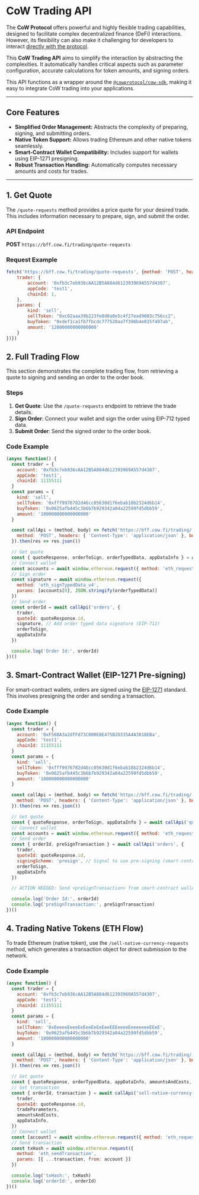 # CoW Trading API


The **CoW Protocol** offers powerful and highly flexible trading capabilities, designed to facilitate complex decentralized finance (DeFi) interactions. However, its flexibility can also make it challenging for developers to interact [directly with the protocol](https://api.cow.fi/docs/#/default/post_api_v1_orders).

This **CoW Trading API** aims to simplify the interaction by abstracting the complexities. It automatically handles critical aspects such as parameter configuration, accurate calculations for token amounts, and signing orders.

This API functions as a wrapper around the [`@cowprotocol/cow-sdk`](https://github.com/cowprotocol/cow-sdk/blob/feat/swap-for-people/src/trading/README.md), making it easy to integrate CoW trading into your applications.

---

## Core Features
- **Simplified Order Management:** Abstracts the complexity of preparing, signing, and submitting orders.
- **Native Token Support:** Allows trading Ethereum and other native tokens seamlessly.
- **Smart-Contract Wallet Compatibility:** Includes support for wallets using EIP-1271 presigning.
- **Robust Transaction Handling:** Automatically computes necessary amounts and costs for trades.

---

## 1. **Get Quote**

The `/quote-requests` method provides a price quote for your desired trade. This includes information necessary to prepare, sign, and submit the order.

### API Endpoint
**POST** `https://bff.cow.fi/trading/quote-requests`

### Request Example

```js
fetch('https://bff.cow.fi/trading/quote-requests', {method: 'POST', headers: {'Content-Type': 'application/json'}, body: JSON.stringify({
    trader: {
        account: '0xfb3c7eb936cAA12B5A884d612393969A557d4307',
        appCode: 'test1',
        chainId: 1,
    },
    params: {
        kind: 'sell',
        sellToken: "0xc02aaa39b223fe8d0a0e5c4f27ead9083c756cc2",
        buyToken: "0xdef1ca1fb7fbcdc777520aa7f396b4e015f497ab",
        amount: '12000000000000000'
    }
})})
```

## 2. Full Trading Flow

This section demonstrates the complete trading flow, from retrieving a quote to signing and sending an order to the order book.

### Steps
1. **Get Quote**: Use the `/quote-requests` endpoint to retrieve the trade details.
2. **Sign Order**: Connect your wallet and sign the order using EIP-712 typed data.
3. **Submit Order**: Send the signed order to the order book.

### Code Example

```js
(async function() {
  const trader = {
    account: '0xfb3c7eb936cAA12B5A884d612393969A557d4307',
    appCode: 'test1',
    chainId: 11155111
  }
  const params = {
    kind: 'sell',
    sellToken: '0xfff9976782d46cc05630d1f6ebab18b2324d6b14',
    buyToken: '0x0625afb445c3b6b7b929342a04a22599fd5dbb59',
    amount: '100000000000000000'
  }

  const callApi = (method, body) => fetch('https://bff.cow.fi/trading/' + method, {
    method: 'POST', headers: { 'Content-Type': 'application/json' }, body: JSON.stringify(body)
  }).then(res => res.json())

  // Get quote
  const { quoteResponse, orderToSign, orderTypedData, appDataInfo } = await callApi('quote-requests', { trader, params })
  // Connect wallet
  const accounts = await window.ethereum.request({ method: 'eth_requestAccounts' })
  // Sign order
  const signature = await window.ethereum.request({
    method: 'eth_signTypedData_v4',
    params: [accounts[0], JSON.stringify(orderTypedData)]
  })
  // Send order
  const orderId = await callApi('orders', {
    trader,
    quoteId: quoteResponse.id,
    signature, // Add order typed data signature (EIP-712)
    orderToSign,
    appDataInfo
  })

  console.log('Order Id:', orderId)
})()
```

## 3. Smart-Contract Wallet (EIP-1271 Pre-signing)

For smart-contract wallets, orders are signed using the [EIP-1271](https://eips.ethereum.org/EIPS/eip-1271) standard. This involves presigning the order and sending a transaction.

### Code Example

```js
(async function() {
  const trader = {
    account: '0xF568A3a2dfFd73C000E8E475B2D335A4A3818EBa',
    appCode: 'test1',
    chainId: 11155111
  }
  const params = {
    kind: 'sell',
    sellToken: '0xfff9976782d46cc05630d1f6ebab18b2324d6b14',
    buyToken: '0x0625afb445c3b6b7b929342a04a22599fd5dbb59',
    amount: '100000000000000000'
  }

  const callApi = (method, body) => fetch('https://bff.cow.fi/trading/' + method, {
    method: 'POST', headers: { 'Content-Type': 'application/json' }, body: JSON.stringify(body)
  }).then(res => res.json())

  // Get quote
  const { quoteResponse, orderToSign, appDataInfo } = await callApi('quote-requests', { trader, params })
  // Connect wallet
  const accounts = await window.ethereum.request({ method: 'eth_requestAccounts' })
  // Send order
  const { orderId, preSignTransaction } = await callApi('orders', {
    trader,
    quoteId: quoteResponse.id,
    signingScheme: 'presign', // Signal to use pre-signing (smart-contract wallet)
    orderToSign,
    appDataInfo
  })

  // ACTION NEEDED: Send <preSignTransaction> from smart-contract wallet

  console.log('Order Id:', orderId)
  console.log('preSignTransaction:', preSignTransaction)
})()
```

## 4. Trading Native Tokens (ETH Flow)

To trade Ethereum (native token), use the `/sell-native-currency-requests` method, which generates a transaction object for direct submission to the network.

### Code Example

```js
(async function() {
  const trader = {
    account: '0xfb3c7eb936cAA12B5A884d612393969A557d4307',
    appCode: 'test1',
    chainId: 11155111
  }
  const params = {
    kind: 'sell',
    sellToken: '0xEeeeeEeeeEeEeeEeEeEeeEEEeeeeEeeeeeeeEEeE',
    buyToken: '0x0625afb445c3b6b7b929342a04a22599fd5dbb59',
    amount: '100000000000000000'
  }

  const callApi = (method, body) => fetch('https://bff.cow.fi/trading/' + method, {
    method: 'POST', headers: { 'Content-Type': 'application/json' }, body: JSON.stringify(body)
  }).then(res => res.json())

  // Get quote
  const { quoteResponse, orderTypedData, appDataInfo, amountsAndCosts, tradeParameters } = await callApi('quote-requests', { trader, params })
  // Get transaction
  const { orderId, transaction } = await callApi('sell-native-currency-requests', {
    trader,
    quoteId: quoteResponse.id,
    tradeParameters,
    amountsAndCosts,
    appDataInfo,
  })
  // Connect wallet
  const [account] = await window.ethereum.request({ method: 'eth_requestAccounts' })
  // Send transaction
  const txHash = await window.ethereum.request({
    method: 'eth_sendTransaction',
    params: [{ ...transaction, from: account }]
  })

  console.log('txHash:', txHash)
  console.log('orderId:', orderId)
})()
```